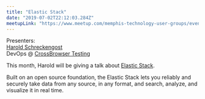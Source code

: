 ```yaml
---
title: "Elastic Stack"
date: "2019-07-02T22:12:03.284Z"
meetupLink: "https://www.meetup.com/memphis-technology-user-groups/events/hxxpfqyzkbdb/"
---
```


Presenters:  
[Harold Schreckengost](https://twitter.com/sydneybrokeit)  
DevOps @ [CrossBrowser Testing](https://crossbrowsertesting.com/)

This month, Harold will be giving a talk about [Elastic Stack](https://www.elastic.co/).

Built on an open source foundation, the Elastic Stack lets you reliably and securely take data from any source, in any format, and search, analyze, and visualize it in real time.
